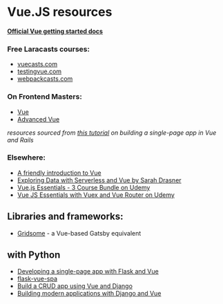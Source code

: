 # Vue.JS resources

**[Official Vue getting started docs](https://vuejs.org/v2/guide/)**


### Free Laracasts courses:

* [vuecasts.com](https://laracasts.com/series/learn-vue-2-step-by-step)
* [testingvue.com](https://laracasts.com/series/testing-vue)
* [webpackcasts.com](https://laracasts.com/series/webpack-for-everyone)

### On Frontend Masters:

* [Vue](https://frontendmasters.com/courses/vue/)
* [Advanced Vue](https://frontendmasters.com/courses/advanced-vue/)

_resources sourced from [this tutorial](https://product.voxmedia.com/2018/3/1/16801140/building-a-modern-single-page-app-with-vue-and-rails) on building a single-page app in Vue and Rails_

### Elsewhere:

* [A friendly introduction to Vue](https://appendto.com/2016/11/a-friendly-introduction-to-vue-js/)
* [Exploring Data with Serverless and Vue by Sarah Drasner](https://css-tricks.com/exploring-data-with-serverless-and-vue-part-i/)
* [Vue.js Essentials - 3 Course Bundle on Udemy](https://www.udemy.com/course/vuejs-2-essentials/)
* [Vue JS Essentials with Vuex and Vue Router on Udemy](https://www.udemy.com/course/vue-js-course/)


## Libraries and frameworks:

* [Gridsome](https://gridsome.org/) - a Vue-based Gatsby equivalent
   
## with Python

* [Developing a single-page app with Flask and Vue](https://testdriven.io/blog/developing-a-single-page-app-with-flask-and-vuejs/)
* [flask-vue-spa](https://github.com/oleg-agapov/flask-vue-spa)
* [Build a CRUD app using Vue and Django](https://codesource.io/build-a-crud-application-vue-and-django/)
* [Building modern applications with Django and Vue](https://auth0.com/blog/building-modern-applications-with-django-and-vuejs/)

